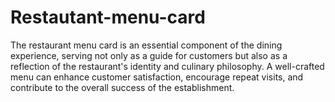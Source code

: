 # Restautant-menu-card
The restaurant menu card is an essential component of the dining experience, serving not only as a guide for customers but also as a reflection of the restaurant's identity and culinary philosophy. A well-crafted menu can enhance customer satisfaction, encourage repeat visits, and contribute to the overall success of the establishment.
